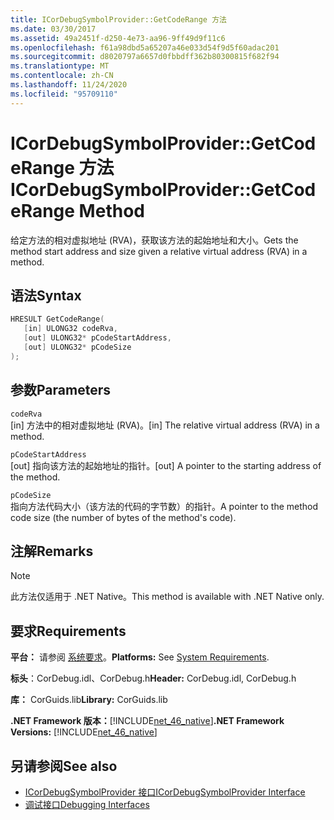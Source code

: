 ```yaml
---
title: ICorDebugSymbolProvider::GetCodeRange 方法
ms.date: 03/30/2017
ms.assetid: 49a2451f-d250-4e73-aa96-9ff49d9f11c6
ms.openlocfilehash: f61a98dbd5a65207a46e033d54f9d5f60adac201
ms.sourcegitcommit: d8020797a6657d0fbbdff362b80300815f682f94
ms.translationtype: MT
ms.contentlocale: zh-CN
ms.lasthandoff: 11/24/2020
ms.locfileid: "95709110"
---
```

# <a name="icordebugsymbolprovidergetcoderange-method"></a><span data-ttu-id="ff8d0-102">ICorDebugSymbolProvider::GetCodeRange 方法</span><span class="sxs-lookup"><span data-stu-id="ff8d0-102">ICorDebugSymbolProvider::GetCodeRange Method</span></span>

<span data-ttu-id="ff8d0-103">给定方法的相对虚拟地址 (RVA)，获取该方法的起始地址和大小。</span><span class="sxs-lookup"><span data-stu-id="ff8d0-103">Gets the method start address and size given a relative virtual address (RVA) in a method.</span></span>  
  
## <a name="syntax"></a><span data-ttu-id="ff8d0-104">语法</span><span class="sxs-lookup"><span data-stu-id="ff8d0-104">Syntax</span></span>  
  
```cpp  
HRESULT GetCodeRange(  
   [in] ULONG32 codeRva,
   [out] ULONG32* pCodeStartAddress,
   [out] ULONG32* pCodeSize  
);  
```  
  
## <a name="parameters"></a><span data-ttu-id="ff8d0-105">参数</span><span class="sxs-lookup"><span data-stu-id="ff8d0-105">Parameters</span></span>  

 `codeRva`  
 <span data-ttu-id="ff8d0-106">[in] 方法中的相对虚拟地址 (RVA)。</span><span class="sxs-lookup"><span data-stu-id="ff8d0-106">[in] The relative virtual address (RVA) in a method.</span></span>  
  
 `pCodeStartAddress`  
 <span data-ttu-id="ff8d0-107">[out] 指向该方法的起始地址的指针。</span><span class="sxs-lookup"><span data-stu-id="ff8d0-107">[out] A pointer to the starting address of the method.</span></span>  
  
 `pCodeSize`  
 <span data-ttu-id="ff8d0-108">指向方法代码大小（该方法的代码的字节数）的指针。</span><span class="sxs-lookup"><span data-stu-id="ff8d0-108">A pointer to the method code size (the number of bytes of the method's code).</span></span>  
  
## <a name="remarks"></a><span data-ttu-id="ff8d0-109">注解</span><span class="sxs-lookup"><span data-stu-id="ff8d0-109">Remarks</span></span>  
  
> [!NOTE]
> <span data-ttu-id="ff8d0-110">此方法仅适用于 .NET Native。</span><span class="sxs-lookup"><span data-stu-id="ff8d0-110">This method is available with .NET Native only.</span></span>  
  
## <a name="requirements"></a><span data-ttu-id="ff8d0-111">要求</span><span class="sxs-lookup"><span data-stu-id="ff8d0-111">Requirements</span></span>  

 <span data-ttu-id="ff8d0-112">**平台：** 请参阅 [系统要求](../../get-started/system-requirements.md)。</span><span class="sxs-lookup"><span data-stu-id="ff8d0-112">**Platforms:** See [System Requirements](../../get-started/system-requirements.md).</span></span>  
  
 <span data-ttu-id="ff8d0-113">**标头**：CorDebug.idl、CorDebug.h</span><span class="sxs-lookup"><span data-stu-id="ff8d0-113">**Header:** CorDebug.idl, CorDebug.h</span></span>  
  
 <span data-ttu-id="ff8d0-114">**库：** CorGuids.lib</span><span class="sxs-lookup"><span data-stu-id="ff8d0-114">**Library:** CorGuids.lib</span></span>  
  
 <span data-ttu-id="ff8d0-115">**.NET Framework 版本：**[!INCLUDE[net_46_native](../../../../includes/net-46-native-md.md)]</span><span class="sxs-lookup"><span data-stu-id="ff8d0-115">**.NET Framework Versions:** [!INCLUDE[net_46_native](../../../../includes/net-46-native-md.md)]</span></span>  
  
## <a name="see-also"></a><span data-ttu-id="ff8d0-116">另请参阅</span><span class="sxs-lookup"><span data-stu-id="ff8d0-116">See also</span></span>

- [<span data-ttu-id="ff8d0-117">ICorDebugSymbolProvider 接口</span><span class="sxs-lookup"><span data-stu-id="ff8d0-117">ICorDebugSymbolProvider Interface</span></span>](icordebugsymbolprovider-interface.md)
- [<span data-ttu-id="ff8d0-118">调试接口</span><span class="sxs-lookup"><span data-stu-id="ff8d0-118">Debugging Interfaces</span></span>](debugging-interfaces.md)
